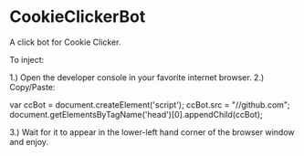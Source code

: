 CookieClickerBot
================

A click bot for Cookie Clicker.

To inject:

1.) Open the developer console in your favorite internet browser.
2.) Copy/Paste:

var ccBot = document.createElement('script');
ccBot.src = "//github.com";
document.getElementsByTagName('head')[0].appendChild(ccBot);

3.) Wait for it to appear in the lower-left hand corner of the browser window and enjoy.
